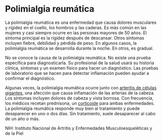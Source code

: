 Polimialgia reumática
=====================


La polimialgia reumática es una enfermedad que causa dolores musculares y rigidez en el cuello, los hombros y las caderas. Es más común en las mujeres y casi siempre ocurre en las personas mayores de 50 años. El síntoma principal es la rigidez después de descansar. Otros síntomas incluyen fiebre, debilidad y pérdida de peso. En algunos casos, la polimialgia reumática se desarrolla durante la noche. En otros, es gradual. 


No se conoce la causa de la polimialgia reumática. No existe una prueba específica para diagnosticarla. Su profesional de la salud usará su historia clínica, síntomas y un examen físico para hacer un diagnóstico. Las pruebas de laboratorio que se hacen para detectar inflamación pueden ayudar a confirmar el diagnóstico.
 


Algunas veces, la polimialgia reumática ocurre junto con [arteritis de células gigantes](https://medlineplus.gov/spanish/giantcellarteritis.html), una afección que causa inflamación de las arterias de la cabeza. Los síntomas incluyen dolores de cabeza y vista borrosa. Con frecuencia, los médicos recetan prednisona, un [corticoide](https://medlineplus.gov/spanish/steroids.html) para ambas enfermedades. La polimialgia reumática responde muy bien al tratamiento y puede desaparecer en uno o dos días. Sin tratamiento, suele desaparecer al cabo de un año o más. 


NIH: Instituto Nacional de Artritis y Enfermedades Musculoesqueléticas y de la Piel

